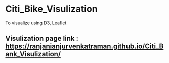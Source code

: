 # Citi_Bike_Visulization
To visualize using D3, Leaflet

## Visulization page link : https://ranjanianjurvenkatraman.github.io/Citi_Bank_Visulization/
